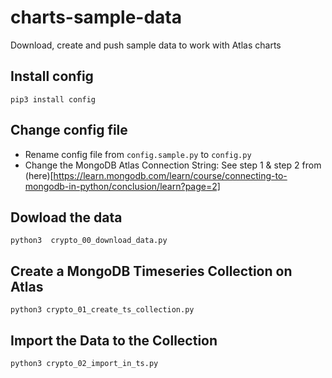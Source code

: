 # charts-sample-data
Download, create and push sample data to work with Atlas charts

## Install config
`pip3 install config`

## Change config file
- Rename config file from `config.sample.py` to `config.py`
- Change the MongoDB Atlas Connection String: See step 1 & step 2 from (here)[https://learn.mongodb.com/learn/course/connecting-to-mongodb-in-python/conclusion/learn?page=2]

## Dowload the data
```python3  crypto_00_download_data.py```

## Create a MongoDB Timeseries Collection on Atlas
```python3 crypto_01_create_ts_collection.py```

## Import the Data to the Collection
```python3 crypto_02_import_in_ts.py```
